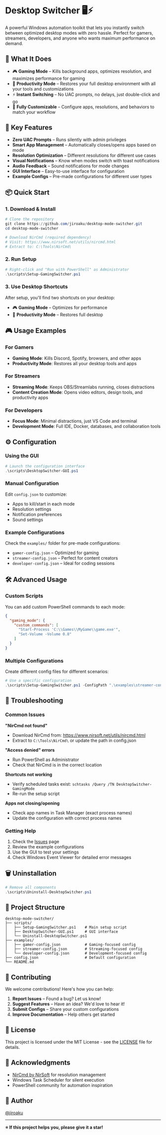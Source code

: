 # Desktop Switcher 🖥️⚡

A powerful Windows automation toolkit that lets you instantly switch between optimized desktop modes with zero hassle. Perfect for gamers, streamers, developers, and anyone who wants maximum performance on demand.

## 🎯 What It Does

- 🎮 **Gaming Mode** – Kills background apps, optimizes resolution, and maximizes performance for gaming
- 💼 **Productivity Mode** – Restores your full desktop environment with all your tools and customizations
- ⚡ **Instant Switching** – No UAC prompts, no delays, just double-click and go
- 🔧 **Fully Customizable** – Configure apps, resolutions, and behaviors to match your workflow

## 🚀 Key Features

- **Zero UAC Prompts** – Runs silently with admin privileges
- **Smart App Management** – Automatically closes/opens apps based on mode
- **Resolution Optimization** – Different resolutions for different use cases
- **Visual Notifications** – Know when modes switch with toast notifications
- **Audio Feedback** – Sound notifications for mode changes
- **GUI Interface** – Easy-to-use interface for configuration
- **Example Configs** – Pre-made configurations for different user types

## 📦 Quick Start

### 1. Download & Install

```powershell
# Clone the repository
git clone https://github.com/jiroaku/desktop-mode-switcher.git
cd desktop-mode-switcher

# Download NirCmd (required dependency)
# Visit: https://www.nirsoft.net/utils/nircmd.html
# Extract to: C:\Tools\NirCmd\
```

### 2. Run Setup

```powershell
# Right-click and "Run with PowerShell" as Administrator
.\scripts\Setup-GamingSwitcher.ps1
```

### 3. Use Desktop Shortcuts

After setup, you'll find two shortcuts on your desktop:
- 🎮 **Gaming Mode** – Optimizes for performance
- 💼 **Productivity Mode** – Restores full desktop

## 🎮 Usage Examples

### For Gamers
- **Gaming Mode**: Kills Discord, Spotify, browsers, and other apps
- **Productivity Mode**: Restores all your desktop tools and apps

### For Streamers
- **Streaming Mode**: Keeps OBS/Streamlabs running, closes distractions
- **Content Creation Mode**: Opens video editors, design tools, and productivity apps

### For Developers
- **Focus Mode**: Minimal distractions, just VS Code and terminal
- **Development Mode**: Full IDE, Docker, databases, and collaboration tools

## ⚙️ Configuration

### Using the GUI
```powershell
# Launch the configuration interface
.\scripts\DesktopSwitcher-GUI.ps1
```

### Manual Configuration
Edit `config.json` to customize:
- Apps to kill/start in each mode
- Resolution settings
- Notification preferences
- Sound settings

### Example Configurations
Check the `examples/` folder for pre-made configurations:
- `gamer-config.json` – Optimized for gaming
- `streamer-config.json` – Perfect for content creators
- `developer-config.json` – Ideal for coding sessions

## 🛠️ Advanced Usage

### Custom Scripts
You can add custom PowerShell commands to each mode:

```json
{
  "gaming_mode": {
    "custom_commands": [
      "Start-Process 'C:\\Games\\MyGame\\game.exe'",
      "Set-Volume -Volume 0.8"
    ]
  }
}
```

### Multiple Configurations
Create different config files for different scenarios:

```powershell
# Use a specific configuration
.\scripts\Setup-GamingSwitcher.ps1 -ConfigPath ".\examples\streamer-config.json"
```

## 🔧 Troubleshooting

### Common Issues

**"NirCmd not found"**
- Download NirCmd from: https://www.nirsoft.net/utils/nircmd.html
- Extract to `C:\Tools\NirCmd\` or update the path in config.json

**"Access denied" errors**
- Run PowerShell as Administrator
- Check that NirCmd is in the correct location

**Shortcuts not working**
- Verify scheduled tasks exist: `schtasks /Query /TN DesktopSwitcher-GamingMode`
- Re-run the setup script

**Apps not closing/opening**
- Check app names in Task Manager (exact process names)
- Update the configuration with correct process names

### Getting Help

1. Check the [Issues](https://github.com/jiroaku/desktop-mode-switcher/issues) page
2. Review the example configurations
3. Use the GUI to test your settings
4. Check Windows Event Viewer for detailed error messages

## 🗑️ Uninstallation

```powershell
# Remove all components
.\scripts\Uninstall-DesktopSwitcher.ps1
```

## 📁 Project Structure

```
desktop-mode-switcher/
├── scripts/
│   ├── Setup-GamingSwitcher.ps1    # Main setup script
│   ├── DesktopSwitcher-GUI.ps1     # GUI interface
│   └── Uninstall-DesktopSwitcher.ps1
├── examples/
│   ├── gamer-config.json           # Gaming-focused config
│   ├── streamer-config.json        # Streaming-focused config
│   └── developer-config.json       # Development-focused config
├── config.json                     # Default configuration
└── README.md
```

## 🤝 Contributing

We welcome contributions! Here's how you can help:

1. **Report Issues** – Found a bug? Let us know!
2. **Suggest Features** – Have an idea? We'd love to hear it!
3. **Submit Configs** – Share your custom configurations
4. **Improve Documentation** – Help others get started

## 📄 License

This project is licensed under the MIT License - see the [LICENSE](LICENSE) file for details.

## 🙏 Acknowledgments

- [NirCmd by NirSoft](https://www.nirsoft.net/utils/nircmd.html) for resolution management
- Windows Task Scheduler for silent execution
- PowerShell community for automation inspiration

## 🧠 Author

[@jiroaku](https://github.com/jiroaku)

---

**⭐ If this project helps you, please give it a star!**

